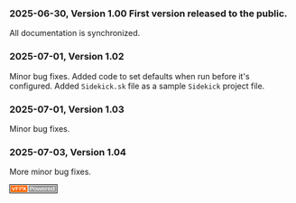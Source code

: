 ### 2025-06-30, Version 1.00 First version released to the public.

All documentation is synchronized.

### 2025-07-01, Version 1.02

Minor bug fixes. Added code to set defaults when run before it's configured.
Added `Sidekick.sk` file as a sample `Sidekick` project file.

### 2025-07-01, Version 1.03

Minor bug fixes.

### 2025-07-03, Version 1.04

More minor bug fixes. 

![Picture](./documents/Images/vfpxpoweredby_alternative.gif)
